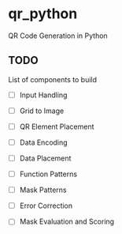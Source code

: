 # qr_python
QR Code Generation in Python


## TODO

List of components to build
- [ ] Input Handling
- [ ] Grid to Image
- [ ] QR Element Placement
- [ ] Data Encoding
- [ ] Data Placement
- [ ] Function Patterns
- [ ] Mask Patterns
- [ ] Error Correction
- [ ] Mask Evaluation and Scoring


